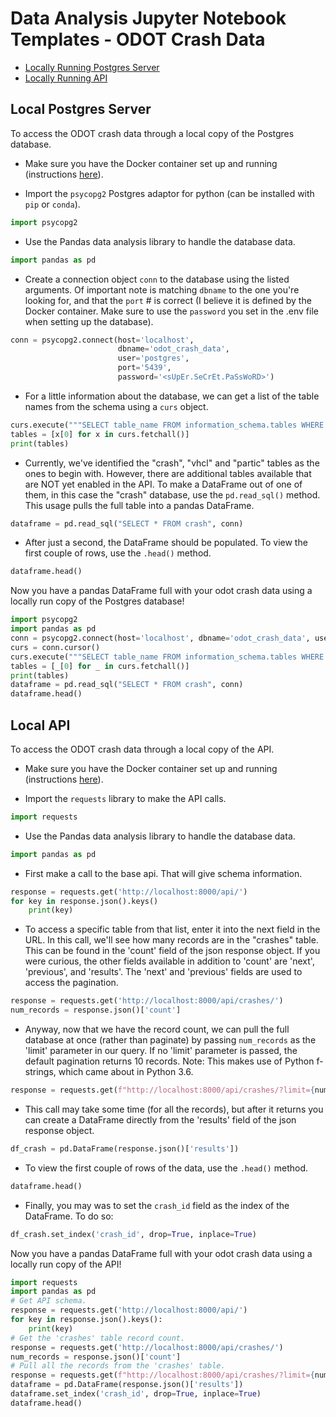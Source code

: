 
# Data Analysis Jupyter Notebook Templates - ODOT Crash Data
* [Locally Running Postgres Server](#local-postgres-server)
* [Locally Running API](#local-api)

## Local Postgres Server

To access the ODOT crash data through a local copy of the Postgres database.
* Make sure you have the Docker container set up and running (instructions [here](https://github.com/hackoregon/transportation-system-backend)).

* Import the `psycopg2` Postgres adaptor for python (can be installed with `pip` or `conda`).

```python
import psycopg2
```

* Use the Pandas data analysis library to handle the database data.

```python
import pandas as pd
```


* Create a connection object `conn` to the database using the listed arguments. Of important note is matching `dbname` to the one you're looking for, and that the `port` # is correct (I believe it is defined by the Docker container. Make sure to use the `password` you set in the .env file when setting up the database).

```python
conn = psycopg2.connect(host='localhost',
                        dbname='odot_crash_data',
                        user='postgres',
                        port='5439',
                        password='<sUpEr.SeCrEt.PaSsWoRD>')
```

* For a little information about the database, we can get a list of the table names from the schema using a `curs` object.

```python
curs.execute("""SELECT table_name FROM information_schema.tables WHERE table_schema='public'""")
tables = [x[0] for x in curs.fetchall()]
print(tables)
```

* Currently, we've identified the "crash", "vhcl" and "partic" tables as the ones to begin with. However, there are additional tables available that are NOT yet enabled in the API. To make a DataFrame out of one of them, in this case the "crash" database, use the `pd.read_sql()` method. This usage pulls the full table into a pandas DataFrame.

```python
dataframe = pd.read_sql("SELECT * FROM crash", conn)
```

* After just a second, the DataFrame should be populated. To view the first couple of rows, use the `.head()` method.

```python
dataframe.head()
```

Now you have a pandas DataFrame full with your odot crash data using a locally run copy of the Postgres database!


```python
import psycopg2
import pandas as pd
conn = psycopg2.connect(host='localhost', dbname='odot_crash_data', user='postgres', port='5439', password='')
curs = conn.cursor()
curs.execute("""SELECT table_name FROM information_schema.tables WHERE table_schema='public'""")
tables = [_[0] for _ in curs.fetchall()]
print(tables)
dataframe = pd.read_sql("SELECT * FROM crash", conn)
dataframe.head()
```

## Local API

To access the ODOT crash data through a local copy of the API.

* Make sure you have the Docker container set up and running (instructions [here](https://github.com/hackoregon/transportation-system-backend)).

* Import the `requests` library to make the API calls.

```python
import requests
```

* Use the Pandas data analysis library to handle the database data.

```python
import pandas as pd
```


* First make a call to the base api. That will give schema information.

```python
response = requests.get('http://localhost:8000/api/')
for key in response.json().keys()
    print(key)
```

* To access a specific table from that list, enter it into the next field in the URL. In this call, we'll see how many records are in the "crashes" table. This can be found in the 'count' field of the json response object. If you were curious, the other fields available in addition to 'count' are 'next', 'previous', and 'results'. The 'next' and 'previous' fields are used to access the pagination.

```python
response = requests.get('http://localhost:8000/api/crashes/')
num_records = response.json()['count']
```

* Anyway, now that we have the record count, we can pull the full database at once (rather than paginate) by passing `num_records` as the 'limit' parameter in our query. If no 'limit' parameter is passed, the default pagination returns 10 records. Note: This makes use of Python f-strings, which came about in Python 3.6.

```python
response = requests.get(f"http://localhost:8000/api/crashes/?limit={num_records}")
```

* This call may take some time (for all the records), but after it returns you can create a DataFrame directly from the 'results' field of the json response object. 

```python
df_crash = pd.DataFrame(response.json()['results'])
```

* To view the first couple of rows of the data, use the `.head()` method.

```python
dataframe.head()
```

* Finally, you may was to set the `crash_id` field as the index of the DataFrame. To do so:

```python
df_crash.set_index('crash_id', drop=True, inplace=True)
```

Now you have a pandas DataFrame full with your odot crash data using a locally run copy of the API!


```python
import requests
import pandas as pd
# Get API schema.
response = requests.get('http://localhost:8000/api/')
for key in response.json().keys():
    print(key)
# Get the 'crashes' table record count.
response = requests.get('http://localhost:8000/api/crashes/')
num_records = response.json()['count']
# Pull all the records from the 'crashes' table.
response = requests.get(f"http://localhost:8000/api/crashes/?limit={num_records}")
dataframe = pd.DataFrame(response.json()['results'])
dataframe.set_index('crash_id', drop=True, inplace=True)
dataframe.head()
```
